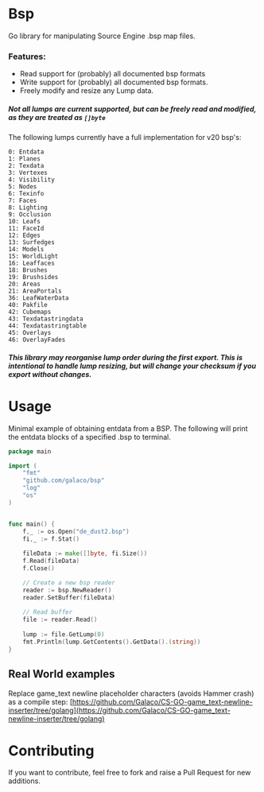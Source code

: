# Bsp
Go library for manipulating Source Engine .bsp map files.

### Features:
* Read support for (probably) all documented bsp formats
* Write support for (probably) all documented bsp formats.
* Freely modify and resize any Lump data.

##### Not all lumps are current supported, but can be freely read and modified, as they are treated as `[]byte`

The following lumps currently have a full implementation for v20 bsp's:

```
0: Entdata
1: Planes
2: Texdata
3: Vertexes
4: Visibility
5: Nodes
6: Texinfo
7: Faces
8: Lighting
9: Occlusion
10: Leafs
11: FaceId
12: Edges
13: Surfedges
14: Models
15: WorldLight
16: Leaffaces
18: Brushes
19: Brushsides
20: Areas
21: AreaPortals
36: LeafWaterData
40: Pakfile
42: Cubemaps
43: Texdatastringdata
44: Texdatastringtable
45: Overlays
46: OverlayFades
```

##### This library may reorganise lump order during the first export. This is intentional to handle lump resizing, but will change your checksum if you export without changes.

# Usage

Minimal example of obtaining entdata from a BSP. The following will print the entdata
blocks of a specified .bsp to terminal.

```go
package main

import (
	"fmt"
	"github.com/galaco/bsp"
	"log"
	"os"
)


func main() {
	f,_ := os.Open("de_dust2.bsp")
	fi,_ := f.Stat()
	
	fileData := make([]byte, fi.Size())
	f.Read(fileData)
	f.Close()

	// Create a new bsp reader
	reader := bsp.NewReader()
	reader.SetBuffer(fileData)
	
	// Read buffer
	file := reader.Read()
    
	lump := file.GetLump(0)
	fmt.Println(lump.GetContents().GetData().(string))
}
```

## Real World examples
Replace game_text newline placeholder characters (avoids Hammer crash) as a compile step: [https://github.com/Galaco/CS-GO-game_text-newline-inserter/tree/golang](https://github.com/Galaco/CS-GO-game_text-newline-inserter/tree/golang)


# Contributing
If you want to contribute, feel free to fork and raise a Pull Request for new additions.